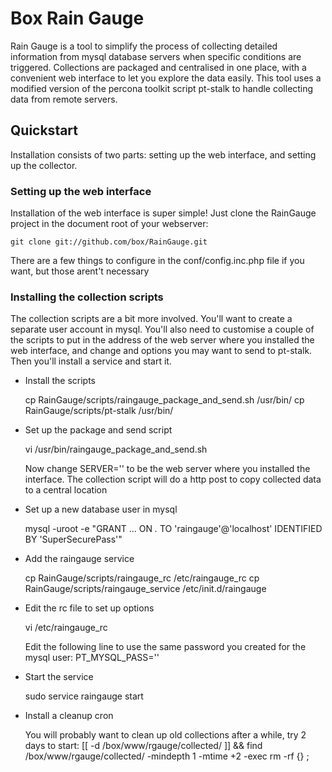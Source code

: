 Box Rain Gauge
==============

Rain Gauge is a tool to simplify the process of collecting detailed information from mysql database servers when specific conditions are triggered.  Collections are packaged and centralised in one place, with a convenient web interface to let you explore the data easily.  This tool uses a modified version of the percona toolkit script pt-stalk to handle collecting data from remote servers.

## Quickstart

Installation consists of two parts: setting up the web interface, and setting up the collector.

### Setting up the web interface

Installation of the web interface is super simple!  Just clone the RainGauge project in the document root of your webserver:

	git clone git://github.com/box/RainGauge.git

There are a few things to configure in the conf/config.inc.php file if you want, but those arent't necessary

### Installing the collection scripts

The collection scripts are a bit more involved. You'll want to create a separate user account in mysql.  You'll also need to customise a couple of the scripts to put in the address of the web server where you installed the web interface, and change and options you may want to send to pt-stalk.  Then you'll install a service and start it.

* Install the scripts

    cp RainGauge/scripts/raingauge_package_and_send.sh /usr/bin/
    cp RainGauge/scripts/pt-stalk /usr/bin/

* Set up the package and send script

    vi /usr/bin/raingauge_package_and_send.sh

  Now change SERVER='' to be the web server where you installed the interface.  The collection script will do a http post to copy collected data to a central location

* Set up a new database user in mysql

    mysql -uroot -e "GRANT ... ON *.* TO 'raingauge'@'localhost' IDENTIFIED BY 'SuperSecurePass'"

* Add the raingauge service

    cp RainGauge/scripts/raingauge_rc /etc/raingauge_rc
    cp RainGauge/scripts/raingauge_service /etc/init.d/raingauge

* Edit the rc file to set up options

    vi /etc/raingauge_rc

  Edit the following line to use the same password you created for the mysql user:
    PT_MYSQL_PASS=''

* Start the service

    sudo service raingauge start

* Install a cleanup cron

  You will probably want to clean up old collections after a while, try 2 days to start:
    [[ -d /box/www/rgauge/collected/ ]] && find /box/www/rgauge/collected/ -mindepth 1 -mtime +2 -exec rm -rf {} \;
